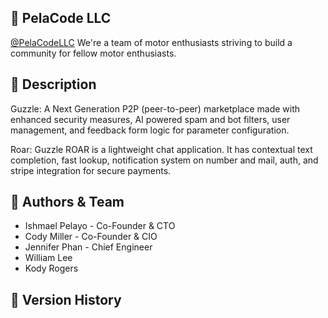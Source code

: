 ## 📱 PelaCode LLC

[@PelaCodeLLC](https://pelacode.com/)
We're a team of motor enthusiasts striving to build a community for fellow motor enthusiasts.

## 📃 Description

Guzzle: 
A Next Generation P2P (peer-to-peer) marketplace made with enhanced security measures, AI powered spam and bot filters, user management, and feedback form logic for parameter configuration.

Roar: 
Guzzle ROAR is a lightweight chat application. It has contextual text completion, fast lookup, notification system on number and mail, auth, and stripe integration for secure payments.


## 🌟 Authors & Team

* Ishmael Pelayo - Co-Founder & CTO
* Cody Miller - Co-Founder & CIO
* Jennifer Phan - Chief Engineer
* William Lee
* Kody Rogers

## 📝 Version History


